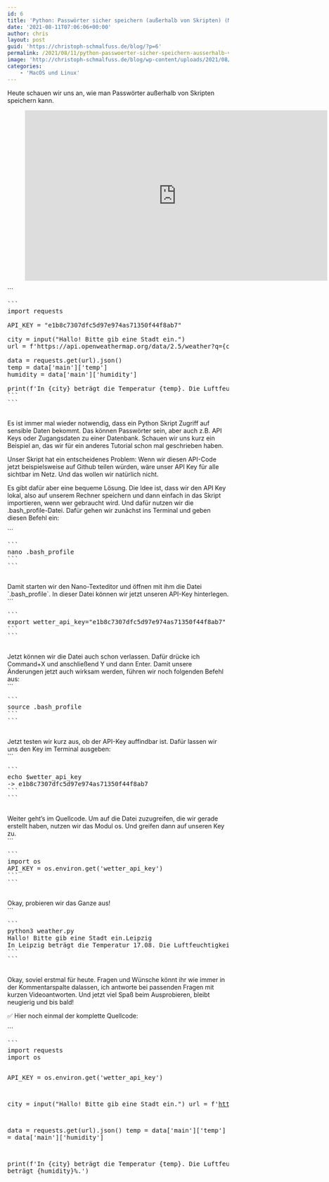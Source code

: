 ```yaml
---
id: 6
title: 'Python: Passwörter sicher speichern (außerhalb von Skripten) (MacOS / Linux)'
date: '2021-08-11T07:06:06+00:00'
author: chris
layout: post
guid: 'https://christoph-schmalfuss.de/blog/?p=6'
permalink: /2021/08/11/python-passwoerter-sicher-speichern-ausserhalb-von-skripten-macos-linux/
image: 'http://christoph-schmalfuss.de/blog/wp-content/uploads/2021/08/Thumbnail-passw.png'
categories:
    - 'MacOS und Linux'
---
```


Heute schauen wir uns an, wie man Passwörter außerhalb von Skripten speichern kann.

<figure class="wp-block-embed is-type-video is-provider-youtube wp-block-embed-youtube wp-embed-aspect-16-9 wp-has-aspect-ratio"><div class="wp-block-embed__wrapper"><iframe allow="accelerometer; autoplay; clipboard-write; encrypted-media; gyroscope; picture-in-picture" allowfullscreen="" frameborder="0" height="387" loading="lazy" src="https://www.youtube.com/embed/nZyxw3ayEyA?feature=oembed" title="Python: Passwörter und Keys sicher speichern (außerhalb von Skripten) (MacOS) | Tutorial (Deutsch) 🔑" width="688"></iframe></div></figure><div class="hcb_wrap">```
<pre class="prism line-numbers lang-python" data-lang="Python">```
import requests
​
API_KEY = "e1b8c7307dfc5d97e974as71350f44f8ab7"
​
city = input("Hallo! Bitte gib eine Stadt ein.")
url = f'https://api.openweathermap.org/data/2.5/weather?q={city}&appid={API_KEY}&units=metric'
​
data = requests.get(url).json()
temp = data['main']['temp']
humidity = data['main']['humidity']
​
print(f'In {city} beträgt die Temperatur {temp}. Die Luftfeuchtigkeit beträgt {humidity}%.')
```
```

</div>Es ist immer mal wieder notwendig, dass ein Python Skript Zugriff auf sensible Daten bekommt. Das können Passwörter sein, aber auch z.B. API Keys oder Zugangsdaten zu einer Datenbank. Schauen wir uns kurz ein Beispiel an, das wir für ein anderes Tutorial schon mal geschrieben haben.

Unser Skript hat ein entscheidenes Problem: Wenn wir diesen API-Code jetzt beispielsweise auf Github teilen würden, wäre unser API Key für alle sichtbar im Netz. Und das wollen wir natürlich nicht.

Es gibt dafür aber eine bequeme Lösung. Die Idee ist, dass wir den API Key lokal, also auf unserem Rechner speichern und dann einfach in das Skript importieren, wenn wer gebraucht wird. Und dafür nutzen wir die .bash\_profile-Datei. Dafür gehen wir zunächst ins Terminal und geben diesen Befehl ein:

<div class="hcb_wrap">```
<pre class="prism line-numbers lang-plain">```
nano .bash_profile 
```
```

</div>Damit starten wir den Nano-Texteditor und öffnen mit ihm die Datei `.bash_profile`. In dieser Datei können wir jetzt unseren API-Key hinterlegen.

<div class="hcb_wrap">```
<pre class="prism line-numbers lang-plain">```
export wetter_api_key="e1b8c7307dfc5d97e974as71350f44f8ab7"
```
```

</div>Jetzt können wir die Datei auch schon verlassen. Dafür drücke ich Command+X und anschließend Y und dann Enter. Damit unsere Änderungen jetzt auch wirksam werden, führen wir noch folgenden Befehl aus:

<div class="hcb_wrap">```
<pre class="prism line-numbers lang-plain">```
source .bash_profile
```
```

</div>Jetzt testen wir kurz aus, ob der API-Key auffindbar ist. Dafür lassen wir uns den Key im Terminal ausgeben:

<div class="hcb_wrap">```
<pre class="prism line-numbers lang-plain">```
echo $wetter_api_key<br>-> e1b8c7307dfc5d97e974as71350f44f8ab7
```
```

</div>Weiter geht’s im Quellcode. Um auf die Datei zuzugreifen, die wir gerade erstellt haben, nutzen wir das Modul os. Und greifen dann auf unseren Key zu.

<div class="hcb_wrap">```
<pre class="prism line-numbers lang-plain">```
import os
API_KEY = os.environ.get('wetter_api_key')
```
```

</div>Okay, probieren wir das Ganze aus!

<div class="hcb_wrap">```
<pre class="prism line-numbers lang-plain">```
python3 weather.py
Hallo! Bitte gib eine Stadt ein.Leipzig
In Leipzig beträgt die Temperatur 17.08. Die Luftfeuchtigkeit beträgt 79%.
```
```

</div>Okay, soviel erstmal für heute. Fragen und Wünsche könnt ihr wie immer in der Kommentarspalte dalassen, ich antworte bei passenden Fragen mit kurzen Videoantworten. Und jetzt viel Spaß beim Ausprobieren, bleibt neugierig und bis bald!

✅ Hier noch einmal der komplette Quellcode:

<div class="hcb_wrap">```
<pre class="prism line-numbers lang-python" data-lang="Python">```
import requests
import os

API_KEY = os.environ.get('wetter_api_key')

city = input("Hallo! Bitte gib eine Stadt ein.")
url = f'https://api.openweathermap.org/data/2.5/weather?q={city}&appid={API_KEY}&units=metric'

data = requests.get(url).json()
temp = data['main']['temp']
humidity = data['main']['humidity']

print(f'In {city} beträgt die Temperatur {temp}. Die Luftfeuchtigkeit beträgt {humidity}%.')
```
```

</div>